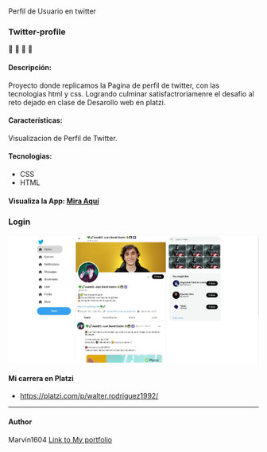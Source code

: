 # 
Perfil de Usuario en twitter

### Twitter-profile
📝 💚  🐍  🚀

#### Descripción:
Proyecto donde replicamos la Pagina de perfil de twitter, con las tecnologias html y css.
Logrando culminar satisfactroriamenre el desafio al reto dejado en clase de Desarollo web  en platzi.

#### Características: 
Visualizacion de Perfil de Twitter.
#### Tecnologias:

- CSS
- HTML

#### Visualiza la App:  [Mira Aquí](https://marvin1604.github.io/Twitter-profile/)<br>

### Login
![](https://github.com/marvin1604/Twitter-profile/blob/main/images/Captura.JPG)


#### Mi carrera en Platzi
- https://platzi.com/p/walter.rodriguez1992/

------------
#### Author
Marvin1604
[Link to My portfolio](https://marvin1604.github.io/portafolio/)<br>
